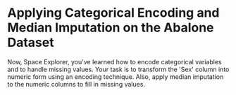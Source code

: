 # Applying Categorical Encoding and Median Imputation on the Abalone Dataset

Now, Space Explorer, you've learned how to encode categorical variables and to handle missing values. Your task is to transform the 'Sex' column into numeric form using an encoding technique. Also, apply median imputation to the numeric columns to fill in missing values.

